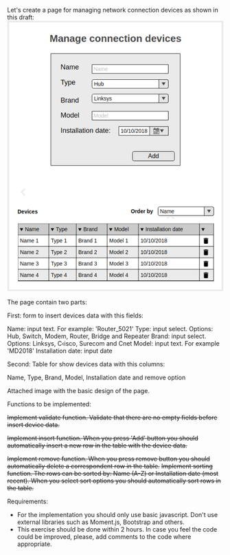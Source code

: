 Let's create a page for managing network connection devices as shown in this draft:
![UI](gpm.png)

The page contain two parts:

First: form to insert devices data with this fields:

 Name: input text. For example: 'Router_5021'
 Type: input select. Options: Hub, Switch, Modem, Router, Bridge and Repeater
 Brand: input select. Options: Linksys, C‹isco, Surecom and Cnet
 Model: input text. For example 'MD2018'
 Installation date: input date

Second: Table for show devices data with this columns:

 Name, Type, Brand, Model, Installation date and remove option

Attached image with the basic design of the page.

Functions to be implemented:

~~Implement validate function. Validate that there are no empty fields before insert device data.~~

~~Implement insert function. When you press 'Add' button you should automatically insert a new row in the table with the device data.~~

~~Implement remove function. When you press remove button you should automatically delete a correspondent row in the table.~~
~~Implement sorting function. The rows can be sorted by: Name (A-Z) or Installation date (most recent). When you select sort options you should automatically sort rows in the table.~~

Requirements:
- For the implementation you should only use basic javascript. Don't use external libraries such as Moment.js, Bootstrap and others.
- This exercise should be done within 2 hours. In case you feel the code could be improved, please, add comments to the code where appropriate.
